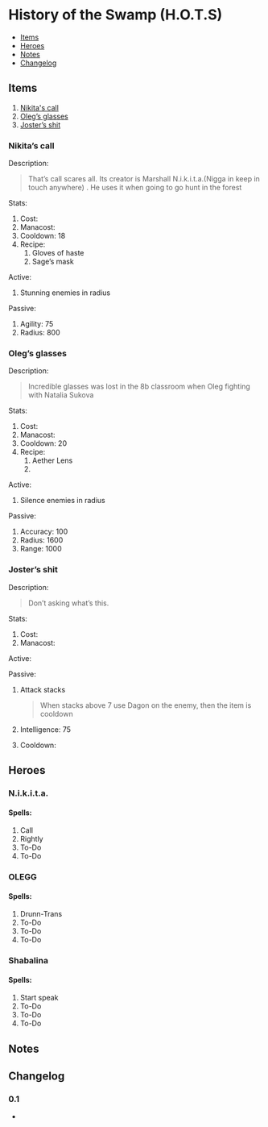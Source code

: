 # History of the Swamp (H.O.T.S)

- [Items](#items)
- [Heroes](#heroes)
- [Notes](H.O.T.S.%20-%20Notes.md)
- [Changelog](#changelog)

## Items

1. [Nikita's call](#nikitas-call)
2. [Oleg’s glasses](#olegs-glasses)
3. [Joster’s shit](#josters-shit)

### Nikita’s call

Description:

> That’s call scares all. Its creator is Marshall N.i.k.i.t.a.(Nigga in keep in touch anywhere) . He uses it when going to go hunt in the forest

Stats:

1. Cost: 
2. Manacost: 
3. Cooldown: 18
4. Recipe:
   1. Gloves of haste
   2. Sage’s mask

Active:

1. Stunning enemies in radius

Passive:

1. Agility: 75
2. Radius: 800

### Oleg’s glasses

Description: 

> Incredible glasses was lost in the 8b classroom when Oleg fighting with Natalia Sukova

Stats:

1. Cost:
2. Manacost:
3. Cooldown: 20
4. Recipe:
   1. Aether Lens
   2. 

Active:

1. Silence enemies in radius

Passive:

1. Accuracy: 100
2. Radius: 1600
3. Range: 1000 



### Joster’s shit

Description:

> Don’t asking what’s this.

Stats: 

1. Cost:
2. Manacost:

Active:

Passive:

1. Attack stacks

   > When stacks above 7 use Dagon on the enemy, then the item is cooldown

2. Intelligence: 75

3. Cooldown: 



## Heroes

### N.i.k.i.t.a.

#### Spells:

1. Call
2. Rightly
3. To-Do
4. To-Do

### OLEGG

#### Spells:

1. Drunn-Trans
2. To-Do
3. To-Do
4. To-Do

### Shabalina

#### Spells:

1. Start speak
2. To-Do
3. To-Do
4. To-Do

## Notes



## Changelog

### 0.1

- 



